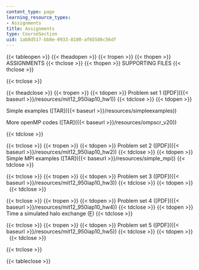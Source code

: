 ```yaml
---
content_type: page
learning_resource_types:
- Assignments
title: Assignments
type: CourseSection
uid: 1ab8d517-bb8e-0933-8180-af65586c56df
---
```


{{< tableopen >}}
{{< theadopen >}}
{{< tropen >}}
{{< thopen >}}
ASSIGNMENTS
{{< thclose >}}
{{< thopen >}}
SUPPORTING FILES
{{< thclose >}}

{{< trclose >}}

{{< theadclose >}}
{{< tropen >}}
{{< tdopen >}}
Problem set 1 ([PDF]({{< baseurl >}}/resources/mit12_950iap10_hw1))
{{< tdclose >}}
{{< tdopen >}}


Simple examples ([TAR]({{< baseurl >}}/resources/simpleexamples))

More openMP codes ([TAR]({{< baseurl >}}/resources/ompscr_v20))


{{< tdclose >}}

{{< trclose >}}
{{< tropen >}}
{{< tdopen >}}
Problem set 2 ([PDF]({{< baseurl >}}/resources/mit12_950iap10_hw2))
{{< tdclose >}}
{{< tdopen >}}
Simple MPI examples ([TAR]({{< baseurl >}}/resources/simple_mpi))
{{< tdclose >}}

{{< trclose >}}
{{< tropen >}}
{{< tdopen >}}
Problem set 3 ([PDF]({{< baseurl >}}/resources/mit12_950iap10_hw3))
{{< tdclose >}}
{{< tdopen >}}
 
{{< tdclose >}}

{{< trclose >}}
{{< tropen >}}
{{< tdopen >}}
Problem set 4 ([PDF]({{< baseurl >}}/resources/mit12_950iap10_hw4))
{{< tdclose >}}
{{< tdopen >}}
Time a simulated halo exchange ([F](/courses/earth-atmospheric-and-planetary-sciences/12-950-parallel-programming-for-multicore-machines-using-openmp-and-mpi-january-iap-2010/assignments/Halo.f))
{{< tdclose >}}

{{< trclose >}}
{{< tropen >}}
{{< tdopen >}}
Problem set 5 ([PDF]({{< baseurl >}}/resources/mit12_950iap10_hw5))
{{< tdclose >}}
{{< tdopen >}}
 
{{< tdclose >}}

{{< trclose >}}

{{< tableclose >}}